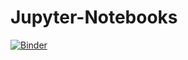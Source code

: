 # Jupyter-Notebooks

[![Binder](https://mybinder.org/badge_logo.svg)](https://mybinder.org/v2/gh/moellhoff/Jupyter-Notebooks/master)
